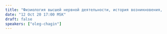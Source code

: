 ```yaml
---
title: "Физиология высшей нервной деятельности, история возникновения, предмет, методы исследования"
date: "12 Oct 20 17:00 MSK"
draft: false
speakers: ["oleg-chagin"]
---
```


